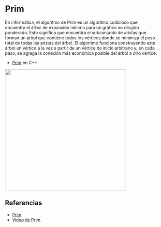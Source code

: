 # Prim

En informática, el algoritmo de Prim es un algoritmo codicioso que encuentra el árbol de expansión mínimo para un gráfico no dirigido ponderado. 
Esto significa que encuentra el subconjunto de aristas que forman un árbol que contiene todos los vértices donde se minimiza el peso total de todas 
las aristas del árbol. El algoritmo funciona construyendo este árbol un vértice a la vez a partir de un vértice de inicio arbitrario y, en cada paso, 
se agrega la conexión más económica posible del árbol a otro vértice.

* [Prim](https://github.com/Lutyvr02/Algoritmica/blob/main/Contenidos/Primos/prim.cpp) en C++.
<img src="https://user-images.githubusercontent.com/101956531/197398538-c6ece19a-8120-4897-a0e6-f7a507c9fea2.png" width="400">

## Referencias
* [Prim](https://www.geeksforgeeks.org/prims-minimum-spanning-tree-mst-greedy-algo-5/).
* [Video de Prim](https://www.youtube.com/watch?v=5M7bOXrn54A).
